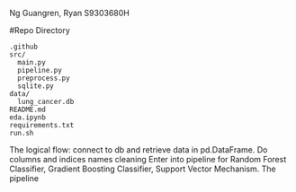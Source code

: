 Ng Guangren, Ryan S9303680H

#Repo Directory

```
.github
src/
  main.py
  pipeline.py
  preprocess.py
  sqlite.py
data/
  lung_cancer.db
README.md
eda.ipynb
requirements.txt
run.sh

```
The logical flow:
connect to db and retrieve data in pd.DataFrame.
Do columns and indices names cleaning
Enter into pipeline for Random Forest Classifier, Gradient Boosting Classifier, Support Vector Mechanism.
The pipeline 
